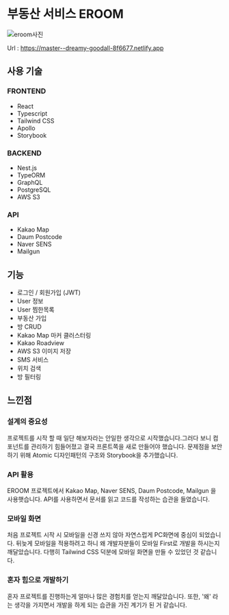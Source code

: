 # 부동산 서비스 EROOM

![eroom사진](https://user-images.githubusercontent.com/62538580/118592040-439f4200-b7e0-11eb-80db-c635a9f856c8.png) 

Url : https://master--dreamy-goodall-8f6677.netlify.app

## 사용 기술

### FRONTEND

- React
- Typescript
- Tailwind CSS
- Apollo
- Storybook

### BACKEND

- Nest.js
- TypeORM
- GraphQL
- PostgreSQL
- AWS S3

### API

- Kakao Map
- Daum Postcode
- Naver SENS
- Mailgun


## 기능 

 - 로그인 / 회원가입 (JWT)
 - User 정보 
 - User 찜한목록
 - 부동산 가입
 - 방 CRUD
 - Kakao Map 마커 클러스터링
 - Kakao Roadview
 - AWS S3 이미지 저장
 - SMS 서비스
 - 위치 검색 
 - 방 필터링




## 느낀점

### 설계의 중요성
프로젝트를 시작 할 때 일단 해보자라는 안일한 생각으로 시작했습니다.그러다 보니 컴포넌트를 관리하기 힘들어졌고 결국 프론트쪽을 새로 만들어야 했습니다. 
문제점을 보안하기 위해 Atomic 디자인패턴의 구조와 Storybook을 추가했습니다.

### API 활용
EROOM 프로젝트에서  Kakao Map, Naver SENS, Daum Postcode, Mailgun 을 사용햇습니다.
API를 사용하면서 문서를 읽고 코드를 작성하는 습관을 들였습니다.

### 모바일 화면
처음 프로젝트 시작 시 모바일을 신경 쓰지 않아 자연스럽게 PC화면에 중심이 되었습니다.
뒤늦게 모바일을 적용하려고 하니 왜 개발자분들이 모바일 First로 개발을 하시는지 깨달았습니다. 
다행히 Tailwind CSS 덕분에  모바일 화면을 만들 수 있었던 것 같습니다.

### 혼자 힘으로 개발하기
혼자 프로젝트를 진행하는게 얼마나 많은 경험치를 얻는지 깨달았습니다.
또한,  '왜' 라는 생각을 가지면서 개발을 하게 되는 습관을 가진 계기가 된 거 같습니다.


